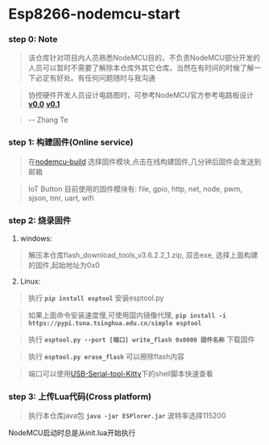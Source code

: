 # Esp8266-nodemcu-start
### step 0: Note
> 该仓库针对项目内人员熟悉NodeMCU目的，不负责NodeMCU部分开发的人员可以暂时不需要了解除本仓库外其它仓库。当然在有时间的时候了解一下必定有好处。有任何问题随时与我沟通 

> 协控硬件开发人员设计电路图时，可参考NodeMCU官方参考电路板设计[**v0.0**](https://github.com/nodemcu/nodemcu-devkit)   [**v0.1**](https://github.com/nodemcu/nodemcu-devkit-v1.0)

> -- Zhang Te

### step 1: 构建固件(Online service)
> 在[nodemcu-build](https://nodemcu-build.com/) 选择固件模块,点击在线构建固件,几分钟后固件会发送到邮箱

> IoT Button 目前使用的固件模块有: file, gpio, http, net, node, pwm, sjson, tmr, uart, wifi

### step 2: 烧录固件
1. windows:
> 解压本仓库flash_download_tools_v3.6.2.2_1.zip, 双击exe, 选择上面构建的固件,起始地址为0x0

2. Linux:
> 执行 **```pip install esptool```** 安装esptool.py

> 如果上面命令安装速度慢,可使用国内镜像代理, **``` pip install -i https://pypi.tuna.tsinghua.edu.cn/simple esptool ```**

> 执行 **```esptool.py --port [端口] write_flash 0x0000 固件名称```** 下载固件

> 执行 **```esptool.py erase_flash```** 可以擦除flash内容

> 端口可以使用[USB-Serial-tool-Kitty](https://github.com/SenseAge/USB-Serial-tool-Kitty)下的shell脚本快速查看

### step 3: 上传Lua代码(Cross platform)
> 执行本仓库java包 **```java -jar ESPlorer.jar```** 波特率选择115200

NodeMCU启动时总是从init.lua开始执行
